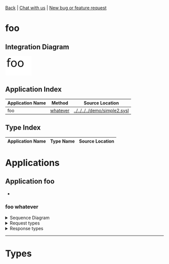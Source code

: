 

[Back](../README.md) | [Chat with us](https://anzoss.slack.com/messages/sysl-catalog/) | [New bug or feature request](https://github.com/anz-bank/sysl-catalog/issues/new)


# foo

## Integration Diagram
![](integration.svg)







## Application Index
| Application Name | Method | Source Location |
----|----|----
foo | [whatever](#foo-whatever) | [../../../../demo/simple2.sysl](../../../../demo/simple2.sysl)|  

## Type Index
| Application Name | Type Name | Source Location |
----|----|----




# Applications





## Application foo

- 









### <a name=foo-whatever></a>foo whatever


<details>
<summary>Sequence Diagram</summary>

![](foo/whatever.svg)
</details>

<details>
<summary>Request types</summary>

#### Request types

No Request types





</details>
<details>
<summary>Response types</summary>

#### Response types



No Response Types


</details>

---




# Types





<div class="footer">

